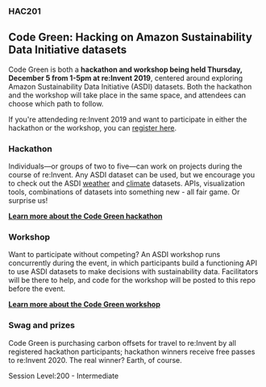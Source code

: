 ### HAC201
## Code Green: Hacking on Amazon Sustainability Data Initiative datasets

Code Green is both a **hackathon and workshop being held Thursday, December 5 from 1-5pm at re:Invent 2019**, centered around exploring Amazon Sustainability Data Initiative (ASDI) datasets. Both the hackathon and the workshop will take place in the same space, and attendees can choose which path to follow.

If you're attendeding re:Invent 2019 and want to participate in either the hackathon or the workshop, you can [register here](https://www.portal.reinvent.awsevents.com/connect/sessionDetail.ww?SESSION_ID=99788&csrftkn=3SUA-ISXO-ZSNY-YOY0-5EJH-E7K8-ASEI-D66U).

### Hackathon
Individuals—or groups of two to five—can work on projects during the course of re:Invent. Any ASDI dataset can be used, but we encourage you to check out the ASDI [weather](https://registry.opendata.aws/tag/weather/) and [climate](https://registry.opendata.aws/tag/climate/) datasets. APIs, visualization tools, combinations of datasets into something new - all fair game. Or surprise us!

**[Learn more about the Code Green hackathon](https://github.com/awslabs/amazon-asdi/tree/master/code-green/hackathon)**

### Workshop
Want to participate without competing? An ASDI workshop runs concurrently during the event, in which participants build a functioning API to use ASDI datasets to make decisions with sustainability data. Facilitators will be there to help, and code for the workshop will be posted to this repo before the event.

**[Learn more about the Code Green workshop](https://github.com/awslabs/amazon-asdi/tree/master/code-green/workshop)**

### Swag and prizes

Code Green is purchasing carbon offsets for travel to re:Invent by all registered hackathon participants; hackathon winners receive free passes to re:Invent 2020. The real winner? Earth, of course.

Session Level:200 - Intermediate
